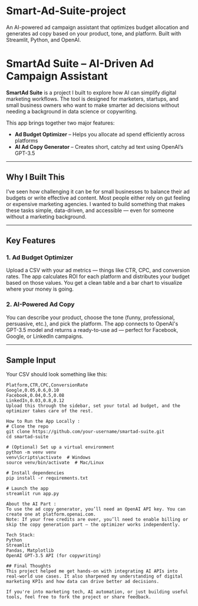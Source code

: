 # Smart-Ad-Suite-project
An AI-powered ad campaign assistant that optimizes budget allocation and generates ad copy based on your product, tone, and platform. Built with Streamlit, Python, and OpenAI.
# SmartAd Suite – AI-Driven Ad Campaign Assistant

**SmartAd Suite** is a project I built to explore how AI can simplify digital marketing workflows. The tool is designed for marketers, startups, and small business owners who want to make smarter ad decisions without needing a background in data science or copywriting.

This app brings together two major features:
- **Ad Budget Optimizer** – Helps you allocate ad spend efficiently across platforms
- **AI Ad Copy Generator** – Creates short, catchy ad text using OpenAI’s GPT-3.5

---

## Why I Built This 

I’ve seen how challenging it can be for small businesses to balance their ad budgets or write effective ad content. Most people either rely on gut feeling or expensive marketing agencies. I wanted to build something that makes these tasks simple, data-driven, and accessible — even for someone without a marketing background.

---

## Key Features 

### 1.  Ad Budget Optimizer  
Upload a CSV with your ad metrics — things like CTR, CPC, and conversion rates. The app calculates ROI for each platform and distributes your budget based on those values. You get a clean table and a bar chart to visualize where your money is going.

### 2. AI-Powered Ad Copy  
You can describe your product, choose the tone (funny, professional, persuasive, etc.), and pick the platform. The app connects to OpenAI's GPT-3.5 model and returns a ready-to-use ad — perfect for Facebook, Google, or LinkedIn campaigns.

---

## Sample Input 

Your CSV should look something like this:

```csv
Platform,CTR,CPC,ConversionRate
Google,0.05,0.6,0.10
Facebook,0.04,0.5,0.08
LinkedIn,0.03,0.8,0.12
Upload this through the sidebar, set your total ad budget, and the optimizer takes care of the rest.

How to Run the App Locally :
# Clone the repo
git clone https://github.com/your-username/smartad-suite.git
cd smartad-suite

# (Optional) Set up a virtual environment
python -m venv venv
venv\Scripts\activate  # Windows
source venv/bin/activate  # Mac/Linux

# Install dependencies
pip install -r requirements.txt

# Launch the app
streamlit run app.py

About the AI Part :
To use the ad copy generator, you’ll need an OpenAI API key. You can create one at platform.openai.com.
Note: If your free credits are over, you’ll need to enable billing or skip the copy generation part — the optimizer works independently.

Tech Stack:
Python
Streamlit
Pandas, Matplotlib
OpenAI GPT-3.5 API (for copywriting)

## Final Thoughts 
This project helped me get hands-on with integrating AI APIs into real-world use cases. It also sharpened my understanding of digital marketing KPIs and how data can drive better ad decisions.

If you're into marketing tech, AI automation, or just building useful tools, feel free to fork the project or share feedback.
